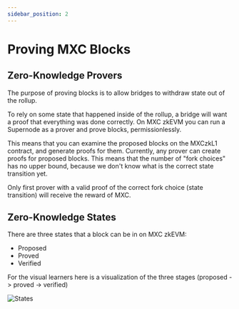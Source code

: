 ```yaml
---
sidebar_position: 2
---
```


# Proving MXC Blocks


## Zero-Knowledge Provers

The purpose of proving blocks is to allow bridges to withdraw state out of the rollup. 

To rely on some state that happened inside of the rollup, a bridge will want a proof that everything was done correctly. On MXC zkEVM you can run a Supernode as a prover and prove blocks, permissionlessly. 

This means that you can examine the proposed blocks on the MXCzkL1 contract, and generate proofs for them. Currently, any prover can create proofs for proposed blocks. This means that the number of "fork choices" has no upper bound, because we don't know what is the correct state transition yet. 

Only first prover with a valid proof of the correct fork choice (state transition) will receive the reward of MXC.

## Zero-Knowledge States

There are three states that a block can be in on MXC zkEVM:
- Proposed
- Proved
- Verified

For the visual learners here is a visualization of the three stages (proposed -> proved -> verified)

![States](/img/mxc.svg)

